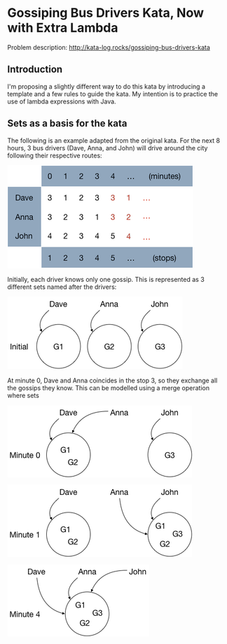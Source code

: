 # Gossiping Bus Drivers Kata, Now with Extra Lambda

Problem description: http://kata-log.rocks/gossiping-bus-drivers-kata

## Introduction

I'm proposing a slightly different way to do this kata by introducing a template and a few rules to guide the kata. My intention is to practice the use of lambda expressions with Java.

## Sets as a basis for the kata

The following is an example adapted from the original kata. For the next 8 hours, 3 bus drivers (Dave, Anna, and John) will drive around the city following their respective routes:

![Example 1](https://raw.githubusercontent.com/etorres/gossiping-bus-drivers-kata/master/images/Image1.png "Example 1")

Initially, each driver knows only one gossip. This is represented as 3 different sets named after the drivers:

![Initial stage](https://raw.githubusercontent.com/etorres/gossiping-bus-drivers-kata/master/images/Image2.png "Initial stage")

At minute 0, Dave and Anna coincides in the stop 3, so they exchange all the gossips they know. This can be modelled using a merge operation where sets 

![Minute 0](https://raw.githubusercontent.com/etorres/gossiping-bus-drivers-kata/master/images/Image3.png "Minute 0")



![Minute 1](https://raw.githubusercontent.com/etorres/gossiping-bus-drivers-kata/master/images/Image4.png "Minute 1")



![Minute 4](https://raw.githubusercontent.com/etorres/gossiping-bus-drivers-kata/master/images/Image5.png "Minute 4")
